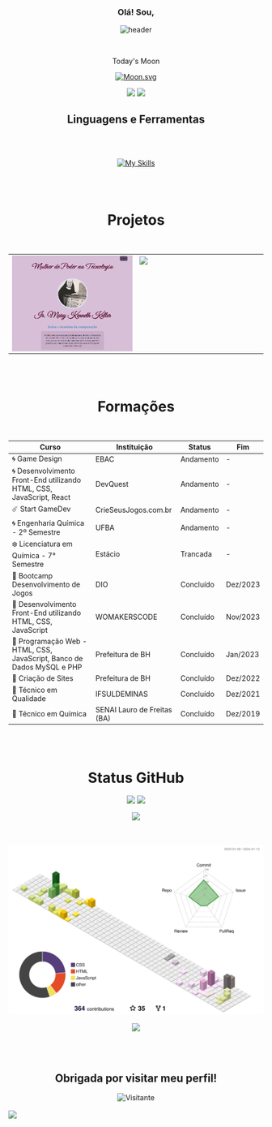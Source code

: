 <!-- START_SECTION:waka -->
<!-- END_SECTION:waka -->

<h3 align="center">Olá! Sou,</h3>
<div align="center">

  ![header](https://capsule-render.vercel.app/api?type=waving&color=50:FFF0F5,50:D8BFD8&height=300&section=header&text=Flávia%20Oliveira&fontSize=90&desc=DESENVOLVEDORA%20FRONT-END%20E%20GAME%20DESIGNER&animation=fadeIn&fontColor=FFFFFF&fontAlignY=30)
</div>

<!--
<a href="https://flaviacoliv.github.io/PortfolioByFlavia/" target="_blank"><img align="center" src="https://user-images.githubusercontent.com/112573582/220430420-fe3f1d05-23ad-4d10-bf36-177dc044d6c4.jpeg"></a>
<br><br>
<h4 align="center">
  Em Transição de Carreira </h4>
-->

<br>
<div align="center">

<p>Today's Moon</p>

  <!-- real time -->
[![Moon.svg](https://moon-svg.minung.dev/moon.svg?size=100&theme=basic&rotate=173)](https://moon-svg.minung.dev)

<a href="https://www.linkedin.com/in/flavia-oliveira-dev/" target="_blank"><img src="https://img.shields.io/badge/-LinkedIn-%230077B5?style=for-the-badge&logo=linkedin&logoColor=white" target="_blank"></a>
<a href="mailto:flaviacoliv@gmail.com" target="_blank"><img src="https://img.shields.io/badge/Gmail-333333?style=for-the-badge&logo=gmail&logoColor=red" target="_blank"></a>
</div>

</body>

<div align="center">
<h2>Linguagens e Ferramentas</h2> 

  <br>
  <br>
  
  [![My Skills](https://skillicons.dev/icons?i=html,css,js,python,react,nodejs,typescript,unity,figma,git,github,php,mysql,autocad&perline=7&theme=light)](https://github.com/flaviacoliv)
  
  <br>
  <br>
</div>

<div align="center">
<h1>Projetos</h1> 

<br>
<table width="1800" align="center">
<tr>
<td valign="top" width="50%">
<a href="https://github.com/FlaviaColiv/MulherImportanteTec" target="_blank"><img align="center" src="https://github.com/FlaviaColiv/MulherImportanteTec/blob/main/assets/images/Captura%20de%20tela%202023-11-23%20103602.png"></a> 
</td>

<td valign="top" width="50%">
  <a href="https://github.com/FlaviaColiv/Projeto-Mario-BROS--DEVQUEST" target="_blank"><img align="center" src="https://user-images.githubusercontent.com/112573582/220513101-bbee8805-16e4-473f-bb73-d93af85d639e.png"></a>
</td>
</tr>
</table>

<br><br>
</div>

<h1 align="center">Formações</h1> 

<br>

| Curso | Instituição | Status | Fim |
|-------|-------------|-----------|----|
|🌀 Game Design | EBAC | Andamento | - |
|🌀 Desenvolvimento Front-End utilizando HTML, CSS, JavaScript, React | DevQuest | Andamento | - |
|☄️ Start GameDev | CrieSeusJogos.com.br | Andamento | - |
|🌀 Engenharia Química - 2º Semestre | UFBA | Andamento | - |
|❄️ Licenciatura em Química - 7° Semestre | Estácio | Trancada | - |
|🌟 Bootcamp Desenvolvimento de Jogos | DIO | Concluído | Dez/2023 |
|🌟 Desenvolvimento Front-End utilizando HTML, CSS, JavaScript | WOMAKERSCODE | Concluído | Nov/2023 |
|🌟 Programação Web - HTML, CSS, JavaScript, Banco de Dados MySQL e PHP | Prefeitura de BH | Concluído | Jan/2023 |
|🌟 Criação de Sites | Prefeitura de BH | Concluído | Dez/2022 |
|🌟 Técnico em Qualidade | IFSULDEMINAS | Concluído | Dez/2021 |
|🌟 Técnico em Química | SENAI Lauro de Freitas (BA) | Concluído | Dez/2019 |

<br><br>

<div align="center" >
  <h1>Status GitHub</h1>
  <a href="https://github.com/FlaviaColiv">
  <img height="150em" src="https://github-readme-stats.vercel.app/api?username=FlaviaColiv&show_icons=true&theme=transparent"/></a>
  <a href="https://github-readme-stats.vercel.app/api/top-langs/?username=FlaviaColiv&layout=compact&langs_count=6&theme=transparent" target="_blank"><img height="150em" src="https://github-readme-stats.vercel.app/api/top-langs/?username=FlaviaColiv&layout=compact&langs_count=6&theme=transparent"/></a>
  
  ![](https://raw.githubusercontent.com/FlaviaColiv/FlaviaColiv/main/profile-3d-contrib/wakatime_weekly_language_stats.svg)
</div>

<div align="center">  
<div background-color:"white" align="center" >
<br>
<div height="25px">
  
  ![3D](./profile-3d-contrib/profile-south-season-animate.svg) <!-- Site de Origem: https://github.com/yoshi389111/github-profile-3d-contrib -->

  ![](https://raw.githubusercontent.com/FlaviaColiv/FlaviaColiv/master/images/wakatime_weekly_language_stats.svg)
  
</div>
</div>

<br><br>

## Obrigada por visitar meu perfil!

<div>
 
 ![Visitante](https://visitor-badge.laobi.icu/badge?page_id=FlaviaColiv.id)

</div>

</div>

<a href="https://flaviacoliv.github.io/PortfolioByFlavia" target="_blank"><img align="center" src="https://user-images.githubusercontent.com/112573582/220762560-f8088888-c788-4615-8774-fdab3438fe8d.gif"></a>
